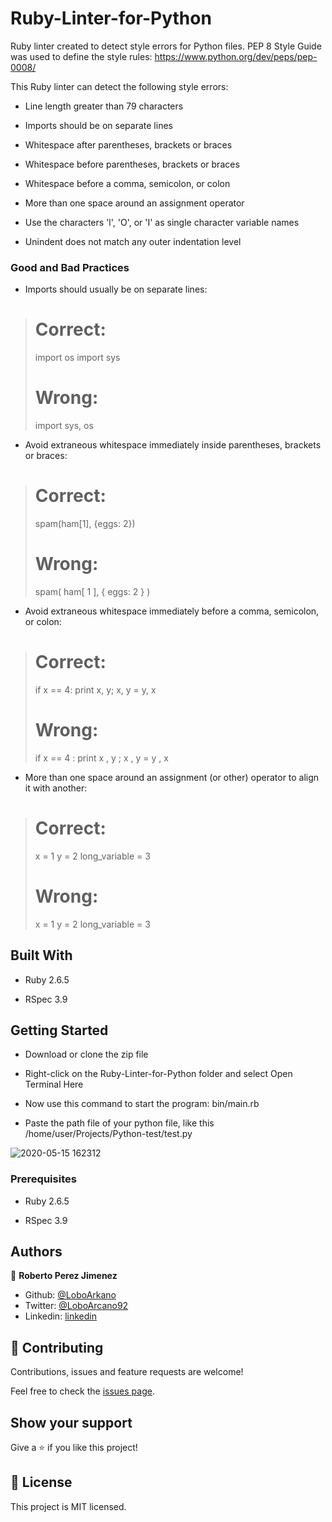 # Ruby-Linter-for-Python
Ruby linter created to detect style errors for Python files.
PEP 8 Style Guide was used to define the style rules: https://www.python.org/dev/peps/pep-0008/

This Ruby linter can detect the following style errors:

- Line length greater than 79 characters

- Imports should be on separate lines

- Whitespace after parentheses, brackets or braces

- Whitespace before parentheses, brackets or braces

- Whitespace before a comma, semicolon, or colon

- More than one space around an assignment operator

- Use the characters 'l', 'O', or 'I' as single character variable names

- Unindent does not match any outer indentation level

### Good and Bad Practices

- Imports should usually be on separate lines:

> # Correct:
> import os
> import sys
>
> # Wrong:
> import sys, os

- Avoid extraneous whitespace immediately inside parentheses, brackets or braces:

> # Correct:
> spam(ham[1], {eggs: 2})
>
> # Wrong:
> spam( ham[ 1 ], { eggs: 2 } )

- Avoid extraneous whitespace immediately before a comma, semicolon, or colon:

> # Correct:
> if x == 4: print x, y; x, y = y, x
>
> # Wrong:
> if x == 4 : print x , y ; x , y = y , x

- More than one space around an assignment (or other) operator to align it with another:

> # Correct:
> x = 1
> y = 2
> long_variable = 3
>
> # Wrong:
> x             = 1
> y             = 2
> long_variable = 3

## Built With

- Ruby 2.6.5

- RSpec 3.9

## Getting Started

- Download or clone the zip file

- Right-click on the Ruby-Linter-for-Python folder and select Open Terminal Here

- Now use this command to start the program: bin/main.rb

- Paste the path file of your python file, like this /home/user/Projects/Python-test/test.py

![2020-05-15 162312](https://user-images.githubusercontent.com/33432289/82097833-4d700000-96c9-11ea-9320-bf7899d302e6.jpg)

### Prerequisites

- Ruby 2.6.5

- RSpec 3.9

## Authors

👤 **Roberto Perez Jimenez**

- Github: [@LoboArkano](https://github.com/LoboArkano)
- Twitter: [@LoboArcano92](https://twitter.com/LoboArcano92)
- Linkedin: [linkedin](https://www.linkedin.com/in/jos%C3%A9-roberto-p%C3%A9rez-jim%C3%A9nez-97a729195/ )

## 🤝 Contributing

Contributions, issues and feature requests are welcome!

Feel free to check the [issues page](https://github.com/LoboArkano/Ruby-Linter-for-Python/issues).

## Show your support

Give a ⭐️ if you like this project!
 
## 📝 License

This project is MIT licensed.
